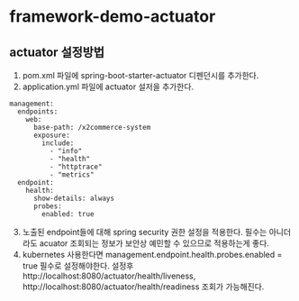 # framework-demo-actuator
## actuator 설정방법
1. pom.xml 파일에 spring-boot-starter-actuator 디펜던시를 추가한다.
2. application.yml 파일에 actuator 설저을 추가한다.
```
management:
  endpoints:
    web:
      base-path: /x2commerce-system
      exposure:
        include:
          - "info"
          - "health"
          - "httptrace"
          - "metrics"
  endpoint:
    health:
      show-details: always
      probes:
        enabled: true
```
3. 노출된 endpoint들에 대해 spring security 권한 설정을 적용한다.
   필수는 아니더라도 acuator 조회되는 정보가 보안상 예민할 수 있으므로 적용하는게 좋다.
4. kubernetes 사용한다면 management.endpoint.health.probes.enabled = true 필수로 설정해야한다. 
   설정후 http://localhost:8080/actuator/health/liveness, http://localhost:8080/actuator/health/readiness 조회가 가능해진다.
